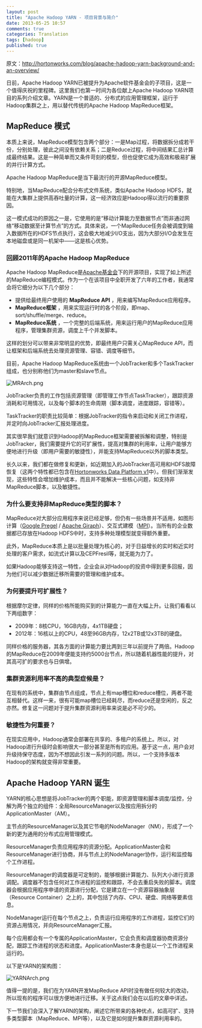 ```yaml
---
layout: post
title: "Apache Hadoop YARN - 项目背景与简介"
date: 2013-05-25 10:57
comments: true
categories: Translation
tags: [hadoop]
published: true
---
```


原文：http://hortonworks.com/blog/apache-hadoop-yarn-background-and-an-overview/

日前，Apache Hadoop YARN已被提升为Apache软件基金会的子项目，这是一个值得庆祝的里程碑。这里我们也第一时间为各位献上Apache Hadoop YARN项目的系列介绍文章。YARN是一个普适的、分布式的应用管理框架，运行于Hadoop集群之上，用以替代传统的Apache Hadoop MapReduce框架。

## MapReduce 模式

本质上来说，MapReduce模型包含两个部分：一是Map过程，将数据拆分成若干份，分别处理，彼此之间没有依赖关系；二是Reduce过程，将中间结果汇总计算成最终结果。这是一种简单而又条件苛刻的模型，但也促使它成为高效和极易扩展的并行计算方式。

Apache Hadoop MapReduce是当下最流行的开源MapReduce模型。

特别地，当MapReduce配合分布式文件系统，类似Apache Hadoop HDFS，就能在大集群上提供高吞吐量的计算，这一经济效应是Hadoop得以流行的重要原因。

这一模式成功的原因之一是，它使用的是“移动计算能力至数据节点”而非通过网络“移动数据至计算节点”的方式。具体来说，一个MapReduce任务会被调度到输入数据所在的HDFS节点执行，这会极大地减少I/O支出，因为大部分I/O会发生在本地磁盘或是同一机架中——这是核心优势。

<!-- more -->

### 回顾2011年的Apache Hadoop MapReduce

Apache Hadoop MapReduce是[Apache基金会](http://www.apache.org/)下的开源项目，实现了如上所述的MapReduce编程模式。作为一个在该项目中全职开发了六年的工作者，我通常会将它细分为以下几个部分：

* 提供给最终用户使用的 **MapReduce API** ，用来编写MapReduce应用程序。
* **MapReduce框架** ，用来实现运行时的各个阶段，即map、sort/shuffle/merge、reduce。
* **MapReduce系统** ，一个完整的后端系统，用来运行用户的MapReduce应用程序，管理集群资源，调度上千个并发脚本。

这样的划分可以带来非常明显的优势，即最终用户只需关心MapReduce API，而让框架和后端系统去处理资源管理、容错、调度等细节。

目前，Apache Hadoop MapReduce系统由一个JobTracker和多个TaskTracker组成，也分别称他们为master和slave节点。

![MRArch.png](http://hortonworks.com/wp-content/uploads/2012/08/MRArch.png)

JobTracker负责的工作包括资源管理（即管理工作节点TaskTracker），跟踪资源消耗和可用情况，以及每个脚本的生命周期（脚本调度，进度跟踪，容错等）。

TaskTracker的职责比较简单：根据JobTracker的指令来启动和关闭工作进程，并定时向JobTracker汇报处理进度。

其实很早我们就意识到Hadoop的MapReduce框架需要被拆解和调整，特别是JobTracker，我们需要提升它的可扩展性，提高对集群的利用率，让用户能够方便地进行升级（即用户需要的敏捷性），并能支持MapReduce以外的脚本类型。

长久以来，我们都在做修复和更新，如近期加入的JobTracker高可用和HDFS故障恢复（这两个特性都已包含在[Hortonworks Data Platform v1](http://hortonworks.com/download/)中）。但我们渐渐发现，这些特性会增加维护成本，而且并不能解决一些核心问题，如支持非MapReduce脚本，以及敏捷性。

### 为什么要支持非MapReduce类型的脚本？

MapReduce对大部分应用程序来说已经足够，但仍有一些场景并不适用，如图形计算（[Google Pregel](http://googleresearch.blogspot.com/2009/06/large-scale-graph-computing-at-google.html) / [Apache Giraph](http://giraph.apache.org/)）、交互式建模（[MPI](http://en.wikipedia.org/wiki/Message_Passing_Interface)）。当所有的企业数据都已存放在Hadoop HDFS中时，支持多种处理模型就变得额外重要。

此外，MapReduce本质上是以批量处理为核心的，对于日益增长的实时和近实时处理的客户需求，如流式计算以及CEPFresil等，就无能为力了。

如果Hadoop能够支持这一特性，企业会从对Hadoop的投资中得到更多回报，因为他们可以减少数据迁移所需要的管理和维护成本。

### 为何要提升可扩展性？

根据摩尔定律，同样的价格所能购买到的计算能力一直在大幅上升。让我们看看以下两组数字：

* 2009年：8核CPU，16GB内存，4x1TB硬盘；
* 2012年：16核以上的CPU，48至96GB内存，12x2TB或12x3TB的硬盘。

同样价格的服务器，其各方面的计算能力要比两到三年以前提升了两倍。Hadoop的MapReduce在2009年便能支持约5000台节点，所以随着机器性能的提升，对其高可扩的要求也与日俱增。

### 集群资源利用率不高的典型症候是？

在现有的系统中，集群由节点组成，节点上有map槽位和reduce槽位，两者不能互相替代。这样一来，很有可能map槽位已经耗尽，而reduce还是空闲的，反之亦然。修复这一问题对于提升集群资源利用率来说是必不可少的。

### 敏捷性为何重要？

在现实应用中，Hadoop通常会部署在共享的、多租户的系统上。所以，对Hadoop进行升级时会影响很大一部分甚至是所有的应用。基于这一点，用户会对升级持保守态度，因为不想因此引发一系列的问题。所以，一个支持多版本Hadoop的架构就变得非常重要。

## Apache Hadoop YARN 诞生

YARN的核心思想是将JobTracker的两个职能，即资源管理和脚本调度/监控，分解为两个独立的组件：全局ResourceManager以及按应用拆分的ApplicationMaster（AM）。

主节点的ResourceManager以及其它节电的NodeManager（NM），形成了一个新的更为通用的分布式应用管理模式。

ResourceManager负责应用程序的资源分配。ApplicationMaster会和ResourceManager进行协商，并与节点上的NodeManager协作，运行和监控每个工作进程。

ResourceManager的调度器是可定制的，能够根据计算能力、队列大小进行资源调配。调度器不包含任何对工作进程的监控和跟踪，不会去重启失败的脚本。调度器会根据应用程序申请的资源进行分配，它是建立在一个资源容器抽象层（Resource Container）之上的，其中包括了内存、CPU、硬盘、网络等要素信息。

NodeManager运行在每个节点之上，负责运行应用程序的工作进程，监控它们的资源占用情况，并向ResourceManager汇报。

每个应用都会有一个专属的ApplicationMaster，它会负责和调度器协商资源分配，跟踪工作进程的状态和进度。ApplicationMaster本身也是以一个工作进程来运行的。

以下是YARN的架构图：

![YARNArch.png](http://hortonworks.com/wp-content/uploads/2012/08/YARNArch.png)

值得一提的是，我们在为YARN开发MapReduce API时没有做任何较大的改动，所以现有的程序可以很方便地进行迁移。关于这点我们会在以后的文章中详述。

下一节我们会深入了解YARN的架构，阐述它所带来的各种优点，如高可扩、支持多类型脚本（MapReduce、MPI等），以及它是如何提升集群资源利用率的。
